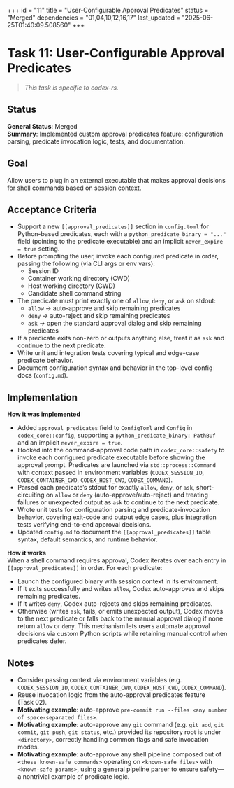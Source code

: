 +++
id = "11"
title = "User-Configurable Approval Predicates"
status = "Merged"
dependencies = "01,04,10,12,16,17"
last_updated = "2025-06-25T01:40:09.508560"
+++

# Task 11: User-Configurable Approval Predicates

> *This task is specific to codex-rs.*

## Status

**General Status**: Merged  
**Summary**: Implemented custom approval predicates feature: configuration parsing, predicate invocation logic, tests, and documentation.

## Goal

Allow users to plug in an external executable that makes approval decisions for shell commands based on session context.

## Acceptance Criteria

- Support a new `[[approval_predicates]]` section in `config.toml` for Python-based predicates, each with a `python_predicate_binary = "..."` field (pointing to the predicate executable) and an implicit `never_expire = true` setting.
- Before prompting the user, invoke each configured predicate in order, passing the following (via CLI args or env vars):
  - Session ID
  - Container working directory (CWD)
  - Host working directory (CWD)
  - Candidate shell command string
- The predicate must print exactly one of `allow`, `deny`, or `ask` on stdout:
  - `allow`  → auto-approve and skip remaining predicates
  - `deny`   → auto-reject and skip remaining predicates
  - `ask`    → open the standard approval dialog and skip remaining predicates
- If a predicate exits non-zero or outputs anything else, treat it as `ask` and continue to the next predicate.
- Write unit and integration tests covering typical and edge-case predicate behavior.
- Document configuration syntax and behavior in the top-level config docs (`config.md`).

## Implementation

**How it was implemented**  
- Added `approval_predicates` field to `ConfigToml` and `Config` in `codex_core::config`, supporting a `python_predicate_binary: PathBuf` and an implicit `never_expire = true`.
- Hooked into the command-approval code path in `codex_core::safety` to invoke each configured predicate executable before showing the approval prompt. Predicates are launched via `std::process::Command` with context passed in environment variables (`CODEX_SESSION_ID`, `CODEX_CONTAINER_CWD`, `CODEX_HOST_CWD`, `CODEX_COMMAND`).
- Parsed each predicate’s stdout for exactly `allow`, `deny`, or `ask`, short-circuiting on `allow` or `deny` (auto-approve/auto-reject) and treating failures or unexpected output as `ask` to continue to the next predicate.
- Wrote unit tests for configuration parsing and predicate-invocation behavior, covering exit-code and output edge cases, plus integration tests verifying end-to-end approval decisions.
- Updated `config.md` to document the `[[approval_predicates]]` table syntax, default semantics, and runtime behavior.

**How it works**  
When a shell command requires approval, Codex iterates over each entry in `[[approval_predicates]]` in order. For each predicate:
- Launch the configured binary with session context in its environment.
- If it exits successfully and writes `allow`, Codex auto-approves and skips remaining predicates.
- If it writes `deny`, Codex auto-rejects and skips remaining predicates.
- Otherwise (writes `ask`, fails, or emits unexpected output), Codex moves to the next predicate or falls back to the manual approval dialog if none return `allow` or `deny`.
This mechanism lets users automate approval decisions via custom Python scripts while retaining manual control when predicates defer.

## Notes

- Consider passing context via environment variables (e.g. `CODEX_SESSION_ID`, `CODEX_CONTAINER_CWD`, `CODEX_HOST_CWD`, `CODEX_COMMAND`).
- Reuse invocation logic from the auto-approval predicates feature (Task 02).
- **Motivating example**: auto-approve `pre-commit run --files <any number of space-separated files>`.
- **Motivating example**: auto-approve any `git` command (e.g. `git add`, `git commit`, `git push`, `git status`, etc.) provided its repository root is under `<directory>`, correctly handling common flags and safe invocation modes.
- **Motivating example**: auto-approve any shell pipeline composed out of `<these known-safe commands>` operating on `<known-safe files>` with `<known-safe params>`, using a general pipeline parser to ensure safety—a nontrivial example of predicate logic.
